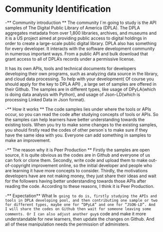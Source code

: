 # Community Identification

-** Community introduction **
The community I`m going to study is the API samples of The Digital Public Library of America (DPLA). The DPLA aggregates metadata from over 1,800 libraries, archives, and museums and it is a US project aimed at providing public access to digital holdings in order to create a large-scale public digital library. DPLA also has something for every developer. It interacts with the software development community in numerous important ways. From a public API and bulk download that grant access to all of DPLA’s records under a permissive license. 

It has its own APIs, tools and technical documents for developers developing their own programs, such as analyzing data source in the library, and cloud data processing. To help with your development( Of course you should apply for the key to DPLA API) , a large set of samples are offered in their Github. The samples are in different types, like usage of DPyLA(which is doing data analysis with Python), and usage of Json-LD(which is processing Linked Data in Json format).

-** How it works **
The code samples lies under where the tools or APIs occur, so you can read the code after studying concepts of tools or APIs. So the samples can help learners have better understanding towards the existing tools. When you try to make some changes to the existing samples, you should firstly read the codes of other person`s to make sure if they have the same idea with you. Everyone can add something in samples to make an improvement. 

-** The reason why it is Peer Production **
Firstly the samples are open source, it is quite obvious as the codes are in Github and everyone of us can fork or clone them. Secondly, write code and upload them to make out-of-copyright improvement online, so the initial developer and people who are learning it have more concepts to consider. Thirdly, the motivations developers have are not making money, they just share their ideas and wait for the followers having better understanding towards those APIs after reading the code. According to these reasons, I think it is Peer Production.

-** Expectation**
What I`m going to do is, firstly studying the APIs and tools in DPLA developing pool, and then contributing one sample or two for different types, maybe one for “DPyLA” and one for “JSON-LD”. And I will share the codes on Github then wait for someone leaving some comments. Or I can also adjust another guy`s code and make it more understandable for new learners, then update the changes on Github. And all of these manipulation needs the permission of administers.

